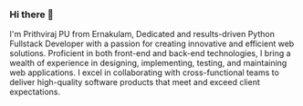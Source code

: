 ### Hi there 👋

I'm Prithviraj PU from Ernakulam, Dedicated and results-driven Python Fullstack Developer with a passion for creating innovative and efficient web solutions. Proficient in both front-end and back-end technologies, I bring a wealth of experience in designing, implementing, testing, and maintaining web applications. I excel in collaborating with cross-functional teams to deliver high-quality software products that meet and exceed client expectations.



